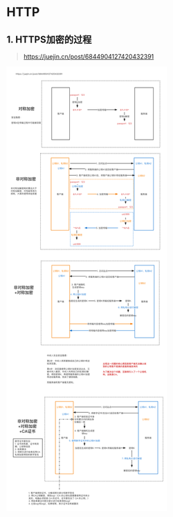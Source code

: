 # HTTP

## 1. HTTPS加密的过程

> https://juejin.cn/post/6844904127420432391

![](../assert/https加密过程.png)